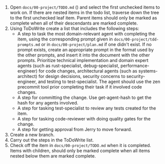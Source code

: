 1. Open `docs/00-project/TODO.md` () and select the first unchecked items to work on. If there are nested items in the todo list, traverse down the tree to the first unchecked leaf item. Parent items should only be marked as complete when all of their descendants are marked complete.
2. Using ToDoWrite create a list that includes the following steps:
    - A step to task the most domain-relevant agent with completing the item, using the corresponding prompt given in `docs/00-project/tdd-prompts.md` or in `docs/00-project/plan.md` if one didn't exist. If no prompt exists, create an appropriate prompt in the format used by the other prompts, and insert it into the document with the other prompts. Prioritize technical implementation and domain expert agents (such as rust-specialist, debug-specialist, performance-engineer) for code changes, architectural agents (such as systems-architect) for design decisions, security concerns to security-engineer, and testing to test-specialist. The agent should use the zen precommit tool prior completing their task if it involved code changes.
    - A step for committing the change. Use get-agent-hash to get the hash for any agents involved.
    - A step for tasking test-specialist to review any tests created for the item.
    - A step for tasking code-reviewer with doing quality gates for the change.
    - A step for getting approval from Jerry to move forward.
3. Create a new branch.
4. Carry out the steps in the ToDoWrite list.
5. Check off the item in `docs/00-project/TODO.md` when it is completed. Items with children, should only be marked complete when all items nested below them are marked complete.
